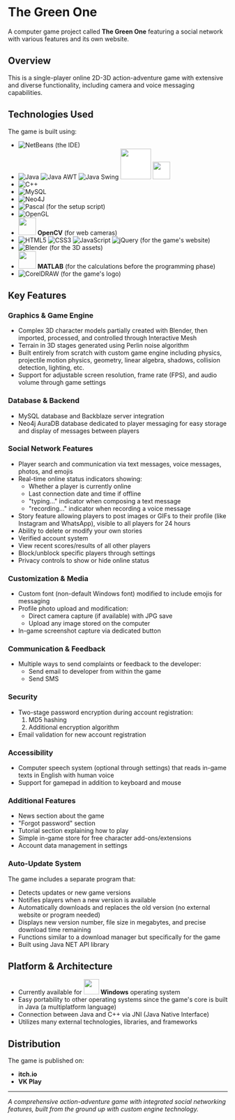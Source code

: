 # The Green One

A computer game project called **The Green One** featuring a social network with various features and its own website.

## Overview

This is a single-player online 2D-3D action-adventure game with extensive and diverse functionality, including camera and voice messaging capabilities.

## Technologies Used

The game is built using:
- ![NetBeans](https://img.shields.io/badge/NetBeans-1B6AC6.svg?style=for-the-badge&logo=apache-netbeans-ide&logoColor=white) (the IDE)
- ![Java](https://img.shields.io/badge/Java-%23ED8B00.svg?style=for-the-badge&logo=openjdk&logoColor=white)
![Java AWT](https://img.shields.io/badge/Java_AWT-%23ED8B00.svg?style=for-the-badge&logo=openjdk&logoColor=white)
![Java Swing](https://img.shields.io/badge/Java_Swing-%23ED8B00.svg?style=for-the-badge&logo=openjdk&logoColor=white) <img src="https://the-green-one-game.s3.us-west-004.backblazeb2.com/JavaFX_Logo.png" style="background-color: white" width=70 height=70 /> <img src="https://f004.backblazeb2.com/file/The-Green-One-Game/1000016910.png" style="background-color: white" width=40 height=40 />
- ![C++](https://img.shields.io/badge/C++-%2300599C.svg?style=for-the-badge&logo=c%2B%2B&logoColor=white)
- ![MySQL](https://img.shields.io/badge/MySQL-%2300758F.svg?style=for-the-badge&logo=mysql&logoColor=white)
- ![Neo4J](https://img.shields.io/badge/Neo4j-008CC1?style=for-the-badge&logo=neo4j&logoColor=white)
- ![Pascal](https://img.shields.io/badge/Pascal-%23E3F171.svg?style=for-the-badge&logo=delphi&logoColor=black) (for the setup script)
- ![OpenGL](https://img.shields.io/badge/OpenGL-%23FFFFFF.svg?style=for-the-badge&logo=opengl)
- <img src="https://cdn.jsdelivr.net/gh/devicons/devicon/icons/opencv/opencv-original-wordmark.svg" width=40 height=40 /> **OpenCV** (for web cameras)
- ![HTML5](https://img.shields.io/badge/HTML5-%23E34F26.svg?style=for-the-badge&logo=html5&logoColor=white)
![CSS3](https://img.shields.io/badge/CSS3-%231572B6.svg?style=for-the-badge&logo=css3&logoColor=white)
![JavaScript](https://img.shields.io/badge/JavaScript-%23323330.svg?style=for-the-badge&logo=javascript&logoColor=%23F7DF1E)
![jQuery](https://img.shields.io/badge/jQuery-blue?logo=jquery&logoColor=white)
 (for the game's website)
- ![Blender](https://img.shields.io/badge/Blender-%23F5792A.svg?style=for-the-badge&logo=blender&logoColor=white) (for the 3D assets)
- <img src="https://cdn.jsdelivr.net/gh/devicons/devicon/icons/matlab/matlab-original.svg" width=40 height=40 /> **MATLAB** (for the calculations before the programming phase)
- ![CorelDRAW](https://img.shields.io/badge/CorelDRAW-%2300A95C.svg?style=for-the-badge&logo=coreldraw&logoColor=white) (for the game's logo)

## Key Features

### Graphics & Game Engine
- Complex 3D character models partially created with Blender, then imported, processed, and controlled through Interactive Mesh
- Terrain in 3D stages generated using Perlin noise algorithm
- Built entirely from scratch with custom game engine including physics, projectile motion physics, geometry, linear algebra, shadows, collision detection, lighting, etc.
- Support for adjustable screen resolution, frame rate (FPS), and audio volume through game settings

### Database & Backend
- MySQL database and Backblaze server integration
- Neo4j AuraDB database dedicated to player messaging for easy storage and display of messages between players

### Social Network Features
- Player search and communication via text messages, voice messages, photos, and emojis
- Real-time online status indicators showing:
  - Whether a player is currently online
  - Last connection date and time if offline
  - "typing..." indicator when composing a text message
  - "recording..." indicator when recording a voice message
- Story feature allowing players to post images or GIFs to their profile (like Instagram and WhatsApp), visible to all players for 24 hours
- Ability to delete or modify your own stories
- Verified account system
- View recent scores/results of all other players
- Block/unblock specific players through settings
- Privacy controls to show or hide online status

### Customization & Media
- Custom font (non-default Windows font) modified to include emojis for messaging
- Profile photo upload and modification:
  - Direct camera capture (if available) with JPG save
  - Upload any image stored on the computer
- In-game screenshot capture via dedicated button

### Communication & Feedback
- Multiple ways to send complaints or feedback to the developer:
  - Send email to developer from within the game
  - Send SMS

### Security
- Two-stage password encryption during account registration:
  1. MD5 hashing
  2. Additional encryption algorithm
- Email validation for new account registration

### Accessibility
- Computer speech system (optional through settings) that reads in-game texts in English with human voice
- Support for gamepad in addition to keyboard and mouse

### Additional Features
- News section about the game
- "Forgot password" section
- Tutorial section explaining how to play
- Simple in-game store for free character add-ons/extensions
- Account data management in settings

### Auto-Update System
The game includes a separate program that:
- Detects updates or new game versions
- Notifies players when a new version is available
- Automatically downloads and replaces the old version (no external website or program needed)
- Displays new version number, file size in megabytes, and precise download time remaining
- Functions similar to a download manager but specifically for the game
- Built using Java NET API library

## Platform & Architecture

- Currently available for <img src="https://cdn.jsdelivr.net/gh/devicons/devicon/icons/windows8/windows8-original.svg" width=35 height=35 /> **Windows** operating system
- Easy portability to other operating systems since the game's core is built in Java (a multiplatform language)
- Connection between Java and C++ via JNI (Java Native Interface)
- Utilizes many external technologies, libraries, and frameworks

## Distribution

The game is published on:
- **itch.io**
- **VK Play**

---

*A comprehensive action-adventure game with integrated social networking features, built from the ground up with custom engine technology.*
